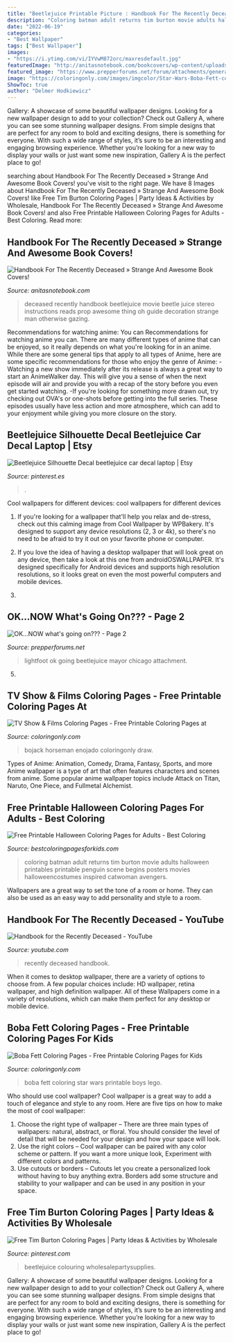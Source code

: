 ```yaml
---
title: "Beetlejuice Printable Picture : Handbook For The Recently Deceased » Strange And Awesome Book Covers!"
description: "Coloring batman adult returns tim burton movie adults halloween printables printable penguin scene begins posters movies halloweencostumes inspired catwoman avengers"
date: "2022-06-19"
categories:
- "Best Wallpaper"
tags: ["Best Wallpaper"]
images:
- "https://i.ytimg.com/vi/IYVwM872orc/maxresdefault.jpg"
featuredImage: "http://anitasnotebook.com/bookcovers/wp-content/uploads/2012/06/Hanbook-For-The-Recently-Deceased-Beetlejuice.jpg"
featured_image: "https://www.prepperforums.net/forum/attachments/general-talk/107839-ok-now-what-s-going-lightfoot-1.png"
image: "https://coloringonly.com/images/imgcolor/Star-Wars-Boba-Fett-coloring-page-2.jpg"
ShowToc: true
author: "Delmer Hodkiewicz"
---
```



Gallery: A showcase of some beautiful wallpaper designs.
Looking for a new wallpaper design to add to your collection? Check out Gallery A, where you can see some stunning wallpaper designs. From simple designs that are perfect for any room to bold and exciting designs, there is something for everyone. With such a wide range of styles, it’s sure to be an interesting and engaging browsing experience. Whether you’re looking for a new way to display your walls or just want some new inspiration, Gallery A is the perfect place to go!
		
		
		
		
		
		
		
	

		
searching about Handbook For The Recently Deceased » Strange And Awesome Book Covers! you've visit to the right page. We have 8 Images about Handbook For The Recently Deceased » Strange And Awesome Book Covers! like Free Tim Burton Coloring Pages | Party Ideas &amp; Activities by Wholesale, Handbook For The Recently Deceased » Strange And Awesome Book Covers! and also Free Printable Halloween Coloring Pages for Adults - Best Coloring. Read more:
		
    
## Handbook For The Recently Deceased » Strange And Awesome Book Covers!

<img loading=lazy src="http://anitasnotebook.com/bookcovers/wp-content/uploads/2012/06/Hanbook-For-The-Recently-Deceased-Beetlejuice.jpg" onerror="this.onerror=null;this.src='https://tse3.mm.bing.net/th?id=OIP.Xrt62Cjx9h8Vte3IrELkjAHaJ7&amp;pid=15.1';" alt="Handbook For The Recently Deceased » Strange And Awesome Book Covers!">

_Source: anitasnotebook.com_

>deceased recently handbook beetlejuice movie beetle juice stereo instructions reads prop awesome thing oh guide decoration strange man otherwise gazing. 

	

Recommendations for watching anime: You can
Recommendations for watching anime you can. There are many different types of anime that can be enjoyed, so it really depends on what you're looking for in an anime. While there are some general tips that apply to all types of Anime, here are some specific recommendations for those who enjoy the genre of Anime: 
-Watching a new show immediately after its release is always a great way to start an AnimeWalker day. This will give you a sense of when the next episode will air and provide you with a recap of the story before you even get started watching. 
-If you're looking for something more drawn out, try checking out OVA's or one-shots before getting into the full series. These episodes usually have less action and more atmosphere, which can add to your enjoyment while giving you more closure on the story.

    
## Beetlejuice Silhouette Decal Beetlejuice Car Decal Laptop | Etsy

<img loading=lazy src="https://i.pinimg.com/736x/70/b2/46/70b2464b204b6c9e66745f0b9d3250a0.jpg" onerror="this.onerror=null;this.src='https://tse2.mm.bing.net/th?id=OIP.yW9OFKwHHWbEMZpLK5KJhAHaJ3&amp;pid=15.1';" alt="Beetlejuice Silhouette Decal beetlejuice car decal laptop | Etsy">

_Source: pinterest.es_

>. 

	

Cool wallpapers for different devices:
cool wallpapers for different devices 

1. If you're looking for a wallpaper that'll help you relax and de-stress, check out this calming image from Cool Wallpaper by WPBakery. It's designed to support any device resolutions (2, 3 or 4k), so there's no need to be afraid to try it out on your favorite phone or computer.

2. If you love the idea of having a desktop wallpaper that will look great on any device, then take a look at this one from androidOSWALLPAPER. It's designed specifically for Android devices and supports high resolution resolutions, so it looks great on even the most powerful computers and mobile devices.

3.

    
## OK...NOW What&#039;s Going On??? - Page 2

<img loading=lazy src="https://www.prepperforums.net/forum/attachments/general-talk/107839-ok-now-what-s-going-lightfoot-1.png" onerror="this.onerror=null;this.src='https://tse4.mm.bing.net/th?id=OIP.ckTE-URZuGGSVtt3Ef34lQHaET&amp;pid=15.1';" alt="OK...NOW what&#039;s going on??? - Page 2">

_Source: prepperforums.net_

>lightfoot ok going beetlejuice mayor chicago attachment. 

	

5.

    
## TV Show &amp; Films Coloring Pages - Free Printable Coloring Pages At

<img loading=lazy src="https://coloringonly.com/images/imgcolor/BoJack-Horseman-coloring-page-1.jpg" onerror="this.onerror=null;this.src='https://tse2.mm.bing.net/th?id=OIP.L8-uy1-IqMU3yOoRk0otXgHaJ3&amp;pid=15.1';" alt="TV Show &amp; Films Coloring Pages - Free Printable Coloring Pages at">

_Source: coloringonly.com_

>bojack horseman enojado coloringonly draw. 

	

Types of Anime: Animation, Comedy, Drama, Fantasy, Sports, and more
Anime wallpaper is a type of art that often features characters and scenes from anime. Some popular anime wallpaper topics include Attack on Titan, Naruto, One Piece, and Fullmetal Alchemist.

    
## Free Printable Halloween Coloring Pages For Adults - Best Coloring

<img loading=lazy src="http://www.bestcoloringpagesforkids.com/wp-content/uploads/2016/06/Batman-Returns-Adult-Coloring-Book-Page.jpg" onerror="this.onerror=null;this.src='https://tse4.mm.bing.net/th?id=OIP.zM9OsQFUyqjXsZCnlhiIpAHaFu&amp;pid=15.1';" alt="Free Printable Halloween Coloring Pages for Adults - Best Coloring">

_Source: bestcoloringpagesforkids.com_

>coloring batman adult returns tim burton movie adults halloween printables printable penguin scene begins posters movies halloweencostumes inspired catwoman avengers. 

	

Wallpapers are a great way to set the tone of a room or home. They can also be used as an easy way to add personality and style to a room.

    
## Handbook For The Recently Deceased - YouTube

<img loading=lazy src="https://i.ytimg.com/vi/IYVwM872orc/maxresdefault.jpg" onerror="this.onerror=null;this.src='https://tse4.mm.bing.net/th?id=OIP.zWOfbfg-VpQbRCaRYEEA8AHaEK&amp;pid=15.1';" alt="Handbook for the Recently Deceased - YouTube">

_Source: youtube.com_

>recently deceased handbook. 

	

When it comes to desktop wallpaper, there are a variety of options to choose from. A few popular choices include: HD wallpaper, retina wallpaper, and high definition wallpaper. All of these Wallpapers come in a variety of resolutions, which can make them perfect for any desktop or mobile device. 

    
## Boba Fett Coloring Pages - Free Printable Coloring Pages For Kids

<img loading=lazy src="https://coloringonly.com/images/imgcolor/Star-Wars-Boba-Fett-coloring-page-2.jpg" onerror="this.onerror=null;this.src='https://tse4.mm.bing.net/th?id=OIP.Vd7XFmJfXU9FXfM2urOwswHaJ4&amp;pid=15.1';" alt="Boba Fett Coloring Pages - Free Printable Coloring Pages for Kids">

_Source: coloringonly.com_

>boba fett coloring star wars printable boys lego. 

	

Who should use cool wallpaper?
Cool wallpaper is a great way to add a touch of elegance and style to any room. Here are five tips on how to make the most of cool wallpaper: 
1) Choose the right type of wallpaper – There are three main types of wallpapers: natural, abstract, or floral. You should consider the level of detail that will be needed for your design and how your space will look. 
2) Use the right colors – Cool wallpaper can be paired with any color scheme or pattern. If you want a more unique look, Experiment with different colors and patterns. 
3) Use cutouts or borders – Cutouts let you create a personalized look without having to buy anything extra. Borders add some structure and stability to your wallpaper and can be used in any position in your space.

    
## Free Tim Burton Coloring Pages | Party Ideas &amp; Activities By Wholesale

<img loading=lazy src="https://i.pinimg.com/736x/c4/23/66/c4236673e19eb3407bc6b126715d438c.jpg" onerror="this.onerror=null;this.src='https://tse1.mm.bing.net/th?id=OIP.n985wMcXTqHOijVjq6G3qwHaJl&amp;pid=15.1';" alt="Free Tim Burton Coloring Pages | Party Ideas &amp; Activities by Wholesale">

_Source: pinterest.com_

>beetlejuice colouring wholesalepartysupplies. 

	

Gallery: A showcase of some beautiful wallpaper designs.
Looking for a new wallpaper design to add to your collection? Check out Gallery A, where you can see some stunning wallpaper designs. From simple designs that are perfect for any room to bold and exciting designs, there is something for everyone. With such a wide range of styles, it’s sure to be an interesting and engaging browsing experience. Whether you’re looking for a new way to display your walls or just want some new inspiration, Gallery A is the perfect place to go!





	
	
